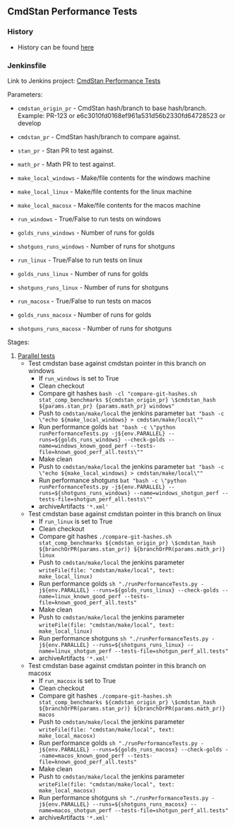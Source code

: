 ## CmdStan Performance Tests

### History

- History can be found [here](https://jenkins.mc-stan.org/job/CmdStan%20Performance%20Tests/job/Custom/)

### Jenkinsfile

Link to Jenkins project: [CmdStan Performance Tests](https://github.com/stan-dev/performance-tests-cmdstan/blob/custom/Jenkinsfile)

Parameters:  

- `cmdstan_origin_pr` - CmdStan hash/branch to base hash/branch. Example: PR-123 or e6c3010fd0168ef961a531d56b2330fd64728523 or develop
- `cmdstan_pr` - CmdStan hash/branch to compare against.
- `stan_pr` - Stan PR to test against.
- `math_pr` - Math PR to test against.

- `make_local_windows` - Make/file contents for the windows machine
- `make_local_linux` - Make/file contents for the linux machine
- `make_local_macosx` - Make/file contents for the macos machine
  
- `run_windows` - True/False to run tests on windows
- `golds_runs_windows` - Number of runs for golds
- `shotguns_runs_windows` - Number of runs for shotguns

- `run_linux` - True/False to run tests on linux
- `golds_runs_linux` - Number of runs for golds
- `shotguns_runs_linux` - Number of runs for shotguns

- `run_macosx` - True/False to run tests on macos
- `golds_runs_macosx` - Number of runs for golds
- `shotguns_runs_macosx` - Number of runs for shotguns

Stages:  

1. [Parallel tests](https://github.com/stan-dev/performance-tests-cmdstan/blob/custom/Jenkinsfile#L66)
    - Test cmdstan base against cmdstan pointer in this branch on windows
      - If `run_windows` is set to True
      - Clean checkout
      - Compare git hashes `bash -cl "compare-git-hashes.sh stat_comp_benchmarks ${cmdstan_origin_pr} \$cmdstan_hash ${params.stan_pr} {params.math_pr} windows"`
      - Push to `cmdstan/make/local` the jenkins parameter `bat "bash -c \"echo ${make_local_windows} > cmdstan/make/local\""`
      - Run performance golds `bat "bash -c \"python runPerformanceTests.py -j${env.PARALLEL} --runs=${golds_runs_windows} --check-golds --name=windows_known_good_perf --tests-file=known_good_perf_all.tests\""`
      - Make clean
      - Push to `cmdstan/make/local` the jenkins parameter `bat "bash -c \"echo ${make_local_windows} > cmdstan/make/local\""`
      - Run performance shotguns `bat "bash -c \"python runPerformanceTests.py -j${env.PARALLEL} --runs=${shotguns_runs_windows} --name=windows_shotgun_perf --tests-file=shotgun_perf_all.tests\""`
      - archiveArtifacts `'*.xml'`
    - Test cmdstan base against cmdstan pointer in this branch on linux
      - If `run_linux` is set to True
      - Clean checkout
      - Compare git hashes `./compare-git-hashes.sh stat_comp_benchmarks ${cmdstan_origin_pr} \$cmdstan_hash ${branchOrPR(params.stan_pr)} ${branchOrPR(params.math_pr)} linux`
      - Push to `cmdstan/make/local` the jenkins parameter `writeFile(file: "cmdstan/make/local", text: make_local_linux)`
      - Run performance golds `sh "./runPerformanceTests.py -j${env.PARALLEL} --runs=${golds_runs_linux} --check-golds --name=linux_known_good_perf --tests-file=known_good_perf_all.tests"`
      - Make clean
      - Push to `cmdstan/make/local` the jenkins parameter `writeFile(file: "cmdstan/make/local", text: make_local_linux)`
      - Run performance shotguns `sh "./runPerformanceTests.py -j${env.PARALLEL} --runs=${shotguns_runs_linux} --name=linux_shotgun_perf --tests-file=shotgun_perf_all.tests"`
      - archiveArtifacts `'*.xml'`
    - Test cmdstan base against cmdstan pointer in this branch on macosx
      - If `run_macosx` is set to True
      - Clean checkout
      - Compare git hashes `./compare-git-hashes.sh stat_comp_benchmarks ${cmdstan_origin_pr} \$cmdstan_hash ${branchOrPR(params.stan_pr)} ${branchOrPR(params.math_pr)} macos`
      - Push to `cmdstan/make/local` the jenkins parameter `writeFile(file: "cmdstan/make/local", text: make_local_macosx)`
      - Run performance golds `sh "./runPerformanceTests.py -j${env.PARALLEL} --runs=${golds_runs_macosx} --check-golds --name=macos_known_good_perf --tests-file=known_good_perf_all.tests"`
      - Make clean
      - Push to `cmdstan/make/local` the jenkins parameter `writeFile(file: "cmdstan/make/local", text: make_local_macosx)`
      - Run performance shotguns `sh "./runPerformanceTests.py -j${env.PARALLEL} --runs=${shotguns_runs_macosx} --name=macos_shotgun_perf --tests-file=shotgun_perf_all.tests"`
      - archiveArtifacts `'*.xml'`